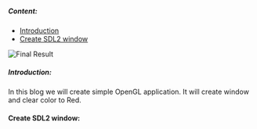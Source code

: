 <!--
.. title: Clear OpenGL Buffer
.. slug: clear-opengl-buffer
.. date: 2020-03-01 18:09:25 UTC+02:00
.. tags: opengl,sdl2
.. category:
.. link:
.. description:
.. type: text
-->

##### Content:
- [Introduction](#introduction)
- [Create SDL2 window](#window)

![Final Result][FinalResult]

##### Introduction: <a name="introduction"/>
In this blog we will create simple OpenGL application. It will create window and clear color
to Red.

#### Create SDL2 window: <a name="widnow"/>


[FinalResult]: /images/clear-opengl-buffer.png "Logo Title Text 2"

